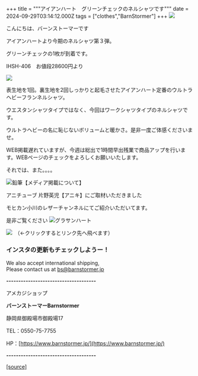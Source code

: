 +++
title = """アイアンハート　グリーンチェックのネルシャツです"""
date = 2024-09-29T03:14:12.000Z
tags = ["clothes","BarnStormer"]
+++
[![](https://stat.ameba.jp/user_images/20231023/16/barnstormer-go/b2/03/p/o0420015015354743273.png)](https://ameblo.jp/barnstormer-go/entry-12825670498.html)

こんにちは、バーンストーマーです

アイアンハートより今期のネルシャツ第３弾。

グリーンチェックの1枚が到着です。

IHSH-406　お値段28600円より

[![](https://stat.ameba.jp/user_images/20240929/12/barnstormer-go/70/57/j/o0466070015491873732.jpg)](https://stat.ameba.jp/user_images/20240929/12/barnstormer-go/70/57/j/o0466070015491873732.jpg)

表生地を1回。裏生地を2回しっかりと起毛させたアイアンハート定番のウルトラヘビーフランネルシャツ。

ウエスタンシャツタイプではなく、今回はワークシャツタイプのネルシャツです。

ウルトラヘビーの名に恥じないボリュームと暖かさ。是非一度ご体感くださいませ。

WEB掲載遅れていますが、今週は総出で1時間早出残業で商品アップを行います。WEBページのチェックをよろしくお願いいたします。

それでは、また。。。。

![鉛筆](https://stat100.ameba.jp/blog/ucs/img/char/char3/519.png)【メディア掲載について】

アニチューブ 片野英児【アニキ】にご取材いただきました

モヒカン小川のレザーチャンネルにてご紹介いただいてます。

是非ご覧ください ![グラサンハート](https://stat100.ameba.jp/blog/ucs/img/char/char3/148.png)

[![](https://stat.ameba.jp/user_images/20230412/16/barnstormer-go/6a/23/p/o0108010815269242493.png)](https://www.instagram.com/barnstormer_daily/)　（←クリックするとリンク先へ飛べます）

### インスタの更新もチェックしようー！

We also accept international shipping,  
Please contact us at bs@barnstormer.jp

**\-------------------------------------**

アメカジショップ

**バーンストーマーBarnstormer**

静岡県御殿場市御殿場17

TEL：0550-75-7755

HP：[https://www.barnstormer.jp/](https://www.barnstormer.jp/)

**\-------------------------------------**

[[source]](https://ameblo.jp/barnstormer-go/entry-12869333009.html)
